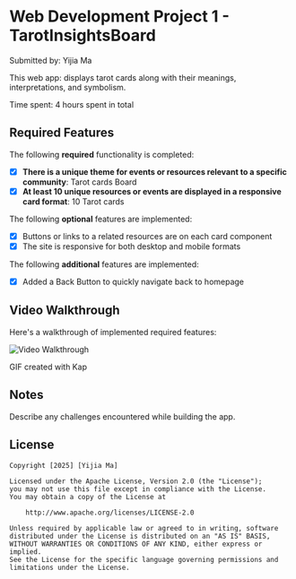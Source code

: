 # Web Development Project 1 - TarotInsightsBoard
Submitted by: Yijia Ma

This web app: displays tarot cards along with their meanings, interpretations, and symbolism. 

Time spent: 4 hours spent in total

## Required Features

The following **required** functionality is completed:

- [X] **There is a unique theme for events or resources relevant to a specific community**: Tarot cards Board
- [X] **At least 10 unique resources or events are displayed in a responsive card format**: 10 Tarot cards

The following **optional** features are implemented:

- [X] Buttons or links to a related resources are on each card component
- [X] The site is responsive for both desktop and mobile formats

The following **additional** features are implemented:

- [X] Added a Back Button to quickly navigate back to homepage

## Video Walkthrough

Here's a walkthrough of implemented required features:

<img src='src/images/project1.gif' title='Video Walkthrough' width='' alt='Video Walkthrough' />

GIF created with Kap

## Notes

Describe any challenges encountered while building the app.

## License

    Copyright [2025] [Yijia Ma]

    Licensed under the Apache License, Version 2.0 (the "License");
    you may not use this file except in compliance with the License.
    You may obtain a copy of the License at

        http://www.apache.org/licenses/LICENSE-2.0

    Unless required by applicable law or agreed to in writing, software
    distributed under the License is distributed on an "AS IS" BASIS,
    WITHOUT WARRANTIES OR CONDITIONS OF ANY KIND, either express or implied.
    See the License for the specific language governing permissions and
    limitations under the License.